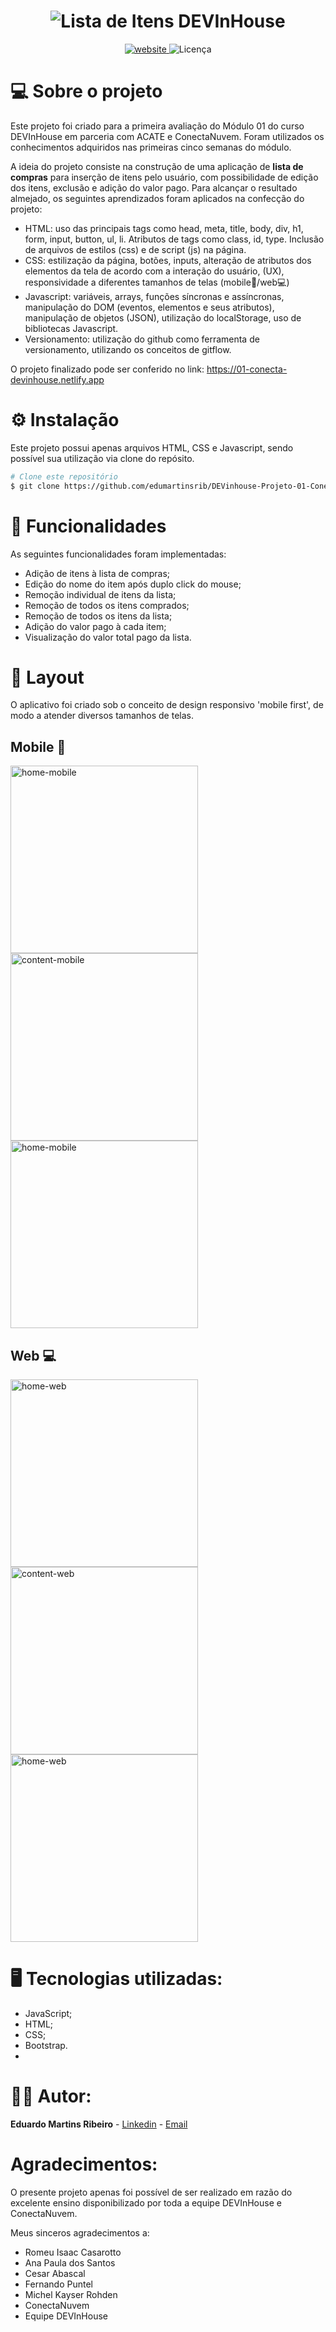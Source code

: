<h1 align="center">
    <img alt="Lista de Itens DEVInHouse" title="#Projeto01DEVinhouse" src="./assets/screenshots/logo.png" />
</h1>

<p align="center">
  <a href="https://01-conecta-devinhouse.netlify.app/">
    <img alt="website" src="https://img.shields.io/website?up_message=online&url=https%3A%2F%2F01-conecta-devinhouse.netlify.app%2F">
  </a>
 <img alt="Licença" src="https://img.shields.io/badge/license-MIT-brightgreen">

</p>

# 💻 Sobre o projeto
<p align="left">Este projeto foi criado para a primeira avaliação do Módulo 01 do curso DEVInHouse em parceria com ACATE e ConectaNuvem. Foram utilizados os conhecimentos adquiridos nas primeiras cinco semanas do módulo. 

A ideia do projeto consiste na construção de uma aplicação de **lista de compras** para inserção de itens pelo usuário, com possibilidade de edição dos itens, exclusão e adição do valor pago. Para alcançar o resultado almejado, os seguintes aprendizados foram aplicados na confecção do projeto:

- HTML: uso das principais tags como head, meta, title, body, div, h1, form, input, button, ul, li. Atributos de tags como class, id, type. Inclusão de arquivos de estilos (css) e de script (js) na página.
- CSS: estilização da página, botões, inputs, alteração de atributos dos elementos da tela de acordo com a interação do usuário, (UX), responsividade a diferentes tamanhos de telas (mobile📱/web💻)
- Javascript: variáveis, arrays, funções síncronas e assíncronas, manipulação do DOM (eventos, elementos e seus atributos), manipulação de objetos (JSON), utilização do localStorage, uso de bibliotecas Javascript.
- Versionamento: utilização do github como ferramenta de versionamento, utilizando os conceitos de gitflow.

O projeto finalizado pode ser conferido no link: <a href>https://01-conecta-devinhouse.netlify.app
</p>


# ⚙️ Instalação

Este projeto possui apenas arquivos HTML, CSS e Javascript, sendo possível sua utilização via clone do repósito.


```bash
# Clone este repositório
$ git clone https://github.com/edumartinsrib/DEVinhouse-Projeto-01-ConectaNuvem
```

# 🛒 Funcionalidades

As seguintes funcionalidades foram implementadas:

- Adição de itens à lista de compras;
- Edição do nome do item após duplo click do mouse;
- Remoção individual de itens da lista;
- Remoção de todos os itens comprados;
- Remoção de todos os itens da lista;
- Adição do valor pago à cada item;
- Visualização do valor total pago da lista.

# 🎨 Layout

<p> O aplicativo foi criado sob o conceito de design responsivo 'mobile first', de modo a atender diversos tamanhos de telas.</p>

## Mobile 📱
<p align="left">
  <img alt="home-mobile" title="#home-mobile" src="./assets/screenshots/home-mobile.png" width="300px"><img alt="content-mobile" title="#content-mobile" src="./assets/screenshots/content-mobile.png" width="300px"><img alt="home-mobile" title="#home-mobile" src="./assets/screenshots/content-mobile2.png" width="300px">
</p>

## Web 💻

<p align="left">
  <img alt="home-web" title="#home-web" src="./assets/screenshots/home-web.png" width="300px"><img alt="content-web" title="#content-web" src="./assets/screenshots/content-web.png" width="300px"><img alt="home-web" title="#home-web" src="./assets/screenshots/content-web2.png" width="300px">
</p>


# 🖥️ Tecnologias utilizadas:

- JavaScript;
- HTML;
- CSS;
- Bootstrap.
- 

# 🧑‍💻 Autor:

**Eduardo Martins Ribeiro** - [Linkedin](https://www.linkedin.com/in/edumrib/ "Eduardo Martins Ribeiro") - [Email](mailto:edumartinsrib@live.com?subject=ola "Olá!")


# Agradecimentos:

O presente projeto apenas foi possível de ser realizado em razão do excelente ensino disponibilizado por toda a equipe DEVInHouse e ConectaNuvem.

Meus sinceros agradecimentos a:

- Romeu Isaac Casarotto 
- Ana Paula dos Santos
- Cesar Abascal
- Fernando Puntel 
- Michel Kayser Rohden
- ConectaNuvem
- Equipe DEVInHouse
